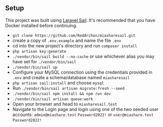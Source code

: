 ## Setup

This project was built using [Laravel Sail](https://laravel.com/docs/9.x/sail#main-content). It's recommended that you have Docker installed before continuing.
- `git clone https://github.com/RedArchon/miasharesail.git`
- create a copy of `.env.example` and name the file `.env`
- cd into the new project's directory and run `composer install`
- `php artisan key:generate`
- `./vendor/bin/sail build --no-cache` or use whichever alias you may have set for `./vendor/bin/sail`
- `./vendor/bin/sail up`
- Configure your MySQL connection using the credentials provided in `.env` and create a schema/database named `miasharesail`
- `php artisan sail:install` and choose `mysql`
- Run `./vendor/bin/sail artisan migrate:fresh --seed`
- `./vendor/bin/sail npm install && npm run dev`
- `./vendor/bin/sail artisan queue:work`
- Open your browser and head to `miasharesail.test`
- Navigate to the Login page and login using one of the two seeded user accounts:
`admin@miashare.test` `Password2022!` or `user@miashare.test` `Password2022!`
